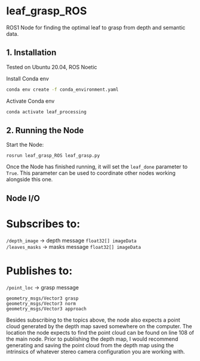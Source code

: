 # leaf_grasp_ROS
ROS1 Node for finding the optimal leaf to grasp from depth and semantic data.


## 1. Installation
Tested on Ubuntu 20.04, ROS Noetic

Install Conda env
```bash
conda env create -f conda_environment.yaml
```
Activate Conda env
```bash
conda activate leaf_processing
```

## 2. Running the Node

Start the Node:

```
rosrun leaf_grasp_ROS leaf_grasp.py
```

Once the Node has finished running, it will set the `leaf_done` parameter to `True`. This parameter can be used to coordinate other nodes working alongside this one.

## Node I/O

# Subscribes to:
  `/depth_image` -> depth message `float32[] imageData` \
  `/leaves_masks` -> masks message `float32[] imageData`

# Publishes to:
  `/point_loc` -> grasp message 
  
  `geometry_msgs/Vector3 grasp` \
  `geometry_msgs/Vector3 norm` \
  `geometry_msgs/Vector3 approach`

Besides subscribing to the topics above, the node also expects a point cloud generated by the depth map saved somewhere on the computer. The location the node expects to find the point cloud can be found on line 108 of the main node. Prior to publishing the depth map, I would recommend generating and saving the point cloud from the depth map using the intrinsics of whatever stereo camera configuration you are working with.
  
